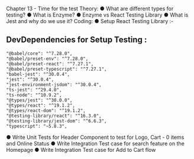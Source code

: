 Chapter 13 - Time for the test
Theory:
● What are different types for testing?
● What is Enzyme?
● Enzyme vs React Testing Library
● What is Jest and why do we use it?
Coding:
● Setup React Testing Library :-

## DevDependencies for Setup Testing :

```
"@babel/core": "^7.28.0",
"@babel/preset-env": "^7.28.0",
"@babel/preset-react": "^7.27.1",
"@babel/preset-typescript": "^7.27.1",
"babel-jest": "^30.0.4",
"jest": "^30.0.4",
"jest-environment-jsdom": "^30.0.4",
"ts-jest": "^29.4.0",
"ts-node": "^10.9.2",
"@types/jest": "^30.0.0",
"@types/react": "^19.1.2",
"@types/react-dom": "^19.1.2",
"@testing-library/react": "^16.3.0",
"@testing-library/jest-dom": "^6.6.3",
"typescript": "~5.8.3",
```

● Write Unit Tests for Header Component to test for Logo, Cart - 0 items and
Online Status
● Write Integration Test case for search feature on the Homepage
● Write Integration Test case for Add to Cart flow
